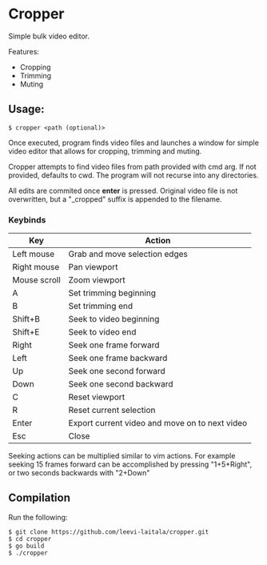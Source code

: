 # Cropper

Simple bulk video editor.

Features:
- Cropping
- Trimming
- Muting

## Usage:

```
$ cropper <path (optional)>
```

Once executed, program finds video files and launches a window for simple video 
editor that allows for cropping, trimming and muting.

Cropper attempts to find video files from path provided with cmd arg. If not 
provided, defaults to cwd. The program will not recurse into any directories.

All edits are commited once **enter** is pressed. Original video file is not 
overwritten, but a "_cropped" suffix is appended to the filename.

### Keybinds

| Key             | Action                                          |
|-----------------|-------------------------------------------------|
| Left mouse      | Grab and move selection edges                   |
| Right mouse     | Pan viewport                                    |
| Mouse scroll    | Zoom viewport                                   |
| A               | Set trimming beginning                          |
| B               | Set trimming end                                |
| Shift+B         | Seek to video beginning                         |
| Shift+E         | Seek to video end                               |
| Right           | Seek one frame forward                          |
| Left            | Seek one frame backward                         |
| Up              | Seek one second forward                         |
| Down            | Seek one second backward                        |
| C               | Reset viewport                                  |
| R               | Reset current selection                         |
| Enter           | Export current video and move on to next video  |
| Esc             | Close                                           |

Seeking actions can be multiplied similar to vim actions. For example seeking 
15 frames forward can be accomplished by pressing "1+5+Right", or two seconds
backwards with "2+Down"

## Compilation

Run the following:

```
$ git clone https://github.com/leevi-laitala/cropper.git
$ cd cropper
$ go build
$ ./cropper
```

